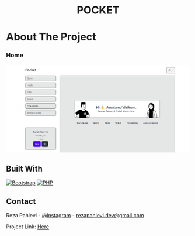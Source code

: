 <!-- PROJECT LOGO -->
<h1 align="center">POCKET</h1>
<!--<a href="https://github.com/github_username/repo_name">Explore the docs</a>
    .
    <a href="https://github.com/github_username/repo_name">View Demo</a>
    ·
    <a href="https://github.com/github_username/repo_name/issues">Report Bug</a>
    ·
    <a href="https://github.com/github_username/repo_name/issues">Request Feature</a> -->
  </p>
</div>



<!-- ABOUT THE PROJECT -->
<h1>About The Project</h3>

### Home
![alt text](https://github.com/rezapahlevl/pocket-muslim-app/blob/main//markdown/P1.png?raw=true)

## Built With
  [![Bootstrap][Bootstrap.com]][Bootstrap-url]
  [![PHP][PHP.net]][PHP-url]

<!-- CONTACT -->
## Contact

Reza Pahlevi - [@instagram](https://instagram.com/rezapahlevl) - rezapahlevi.dev@gmail.com

Project Link: [Here](https://github.com/rezapahlevl/php-simple-crud)

<!-- MARKDOWN LINKS & IMAGES -->
<!-- https://www.markdownguide.org/basic-syntax/#reference-style-links -->
[Bootstrap.com]: https://img.shields.io/badge/Bootstrap-563D7C?style=for-the-badge&logo=bootstrap&logoColor=white
[Bootstrap-url]: https://getbootstrap.com
[PHP.net]: https://img.shields.io/badge/php-0769AD?style=for-the-badge&logo=php&logoColor=white
[PHP-url]: https://php.net 

